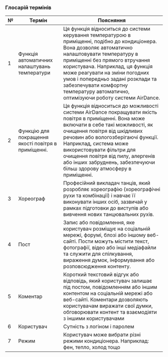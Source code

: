 ### Глосарій термінів

| № |      Термін      |   Поясняння         |
|---|------------------|---------------------|
| 1 | Функція автоматичних налаштувань температури   | Ця функція відноситься до системи керування температурою в приміщенні, подібно до кондиціонера. Вона дозволяє автоматично налаштовувати температуру в приміщенні без прямого втручання користувача. Наприклад, ця функція може реагувати на зміни погодних умов і попередньо задані розклади та забезпечувати комфортну температуру автоматично, оптимізуючи роботу системи AirDance.  | 
| 2 | Функцію для покращення якості повітря в приміщенні.  |  Ця функція відноситься до можливості системи AirDance покращувати якість повітря в приміщенні. Вона може включати в себе такі можливості, як очищення повітря від шкідливих речовин або вологозберігаючі функції. Наприклад, система може використовувати фільтри для очищення повітря від пилу, алергенів або інших забруднень, забезпечуючи більш здорову атмосферу в приміщенні. | 
| 3 |    Хореограф   | Професійний викладач танців, який розробляє хореографію (хореографічні рухи та комбінації) і навчає її виконувати інших осіб, зазвичай у рамках підготовки до виступів або вивчення нових танцювальних рухів.|
| 4 | Пост    |  Запис або повідомлення, яке користувач розміщує на соціальній мережі, форумі, блозі або іншому веб-сайті. Пости можуть містити текст, фотографії, відео або інші медіафайли та служити для спілкування, вираження думок, інформування або розповсюдження контенту.|
| 5 |  Коментар | Короткий текстовий відгук або відповідь, який користувач залишає під постом, повідомленням або іншим контентом на соціальній мережі або веб-сайті. Коментари дозволяють користувачам виражати свої думки, обговорювати контент та взаємодіяти з іншими користувачами |
| 6 |  Користувач | Сутність з логіном і паролем |
| 7 |  Режим | Користувач може вибрати різні режими кондиціонера. Наприклад: фен, тепло, холод тощо |

